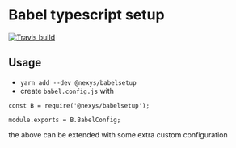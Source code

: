 # Babel typescript setup



[![Travis build](https://travis-ci.com/Nexysweb/babelsetup.svg?branch=master)](https://travis-ci.com/Nexysweb/babelsetup)


## Usage

* `yarn add --dev @nexys/babelsetup`
* create `babel.config.js` with

```
const B = require('@nexys/babelsetup');

module.exports = B.BabelConfig;
```

the above can be extended with some extra custom configuration
